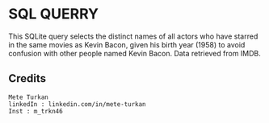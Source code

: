 # SQL QUERRY

This SQLite query selects the distinct names of all actors who have starred in the same movies as Kevin Bacon, given his birth year (1958) to avoid confusion with other people named Kevin Bacon. Data retrieved from IMDB.

## Credits

    Mete Turkan
    linkedIn : linkedin.com/in/mete-turkan
    Inst : m_trkn46
